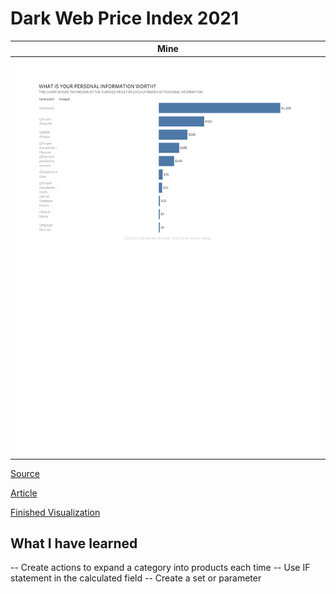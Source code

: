 # Dark Web Price Index 2021

| **Mine** |
| --------- |
| <img src = "https://github.com/Marco-yeung/PersonalProjects/blob/main/Tableau%20Public%20Visualizations/Makeover_Monday/2021/W38/Images/Dark%20Web%20Price.pdf" width = "2000">

[Source](https://data.world/makeovermonday/2021w38)

[Article](https://www.privacyaffairs.com/dark-web-price-index-2021/)

[Finished Visualization](https://public.tableau.com/app/profile/yeung.shu.to/viz/DarkWebPrice_16384375712010/Dashboard1)

## What I have learned
-- Create actions to expand a category into products each time
-- Use IF statement in the calculated field
-- Create a set or parameter
